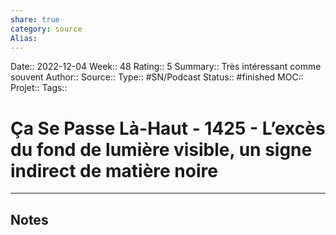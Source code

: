 ```yaml
---
share: true 
category: source
Alias:
---
```

Date:: 2022-12-04
Week:: 48
Rating:: 5
Summary:: Très intéressant comme souvent
Author::
Source:: 
Type:: #SN/Podcast 
Status:: #finished 
MOC::
Projet:: 
Tags:: 

# Ça Se Passe Là-Haut - 1425 - L’excès du fond de lumière visible, un signe indirect de matière noire


***

## Notes
